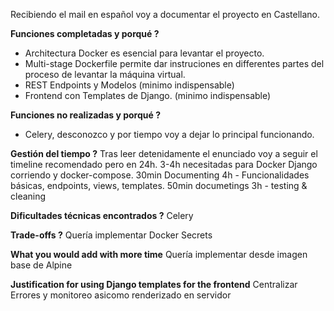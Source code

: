 
Recibiendo el mail en español voy a documentar el proyecto en Castellano.

**Funciones completadas y porqué ?**
-   Architectura Docker es esencial para levantar el proyecto.
-   Multi-stage Dockerfile permite dar instruciones en differentes partes  del proceso de levantar la máquina virtual.
-   REST Endpoints y Modelos (minimo indispensable)
-   Frontend con Templates de Django. (minimo indispensable)

**Funciones no realizadas y porqué ?**
-   Celery, desconozco y por tiempo voy a dejar lo principal funcionando.

**Gestión del tiempo ?**
    Tras leer detenidamente el enunciado voy a seguir el timeline recomendado pero en 24h. 
    3-4h necesitadas para Docker Django corriendo y docker-compose.
    30min Documenting
    4h - Funcionalidades básicas, endpoints, views, templates.
    50min documetings
    3h - testing & cleaning

**Dificultades técnicas encontrados ?**
    Celery

**Trade-offs ?**
    Quería implementar Docker Secrets

**What you would add with more time**
    Quería implementar desde imagen base de Alpine

**Justification for using Django templates for the frontend**
    Centralizar Errores y monitoreo asicomo renderizado en servidor

